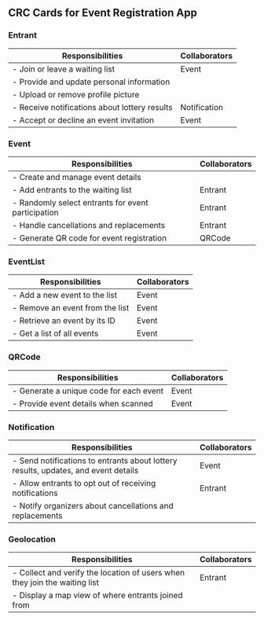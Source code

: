 ## CRC Cards for Event Registration App

### Entrant
| **Responsibilities**                                                                                  | **Collaborators**               |
|-------------------------------------------------------------------------------------------------------|---------------------------------|
| - Join or leave a waiting list                                                                         | Event                          |
| - Provide and update personal information                                                              |                                 |
| - Upload or remove profile picture                                                                     |                                 |
| - Receive notifications about lottery results                                                          | Notification                    |
| - Accept or decline an event invitation                                                                | Event                           |

### Event
| **Responsibilities**                                                                                  | **Collaborators**               |
|-------------------------------------------------------------------------------------------------------|---------------------------------|
| - Create and manage event details                                                                      |                                 |
| - Add entrants to the waiting list                                                                     | Entrant                         |
| - Randomly select entrants for event participation                                                      | Entrant                         |
| - Handle cancellations and replacements                                                                | Entrant                         |
| - Generate QR code for event registration                                                              | QRCode                          |

### EventList
| **Responsibilities**                                                                                      | **Collaborators**               |
|-----------------------------------------------------------------------------------------------------------|---------------------------------|
| - Add a new event to the list                                                                              | Event                           |
| - Remove an event from the list                                                                            | Event                           |
| - Retrieve an event by its ID                                                                              | Event                           |
| - Get a list of all events                                                                                 | Event                           |

### QRCode
| **Responsibilities**                                                                                  | **Collaborators**               |
|-------------------------------------------------------------------------------------------------------|---------------------------------|
| - Generate a unique code for each event                                                                | Event                           |
| - Provide event details when scanned                                                                   | Event                           |

### Notification
| **Responsibilities**                                                                               | **Collaborators**               |
|----------------------------------------------------------------------------------------------------|---------------------------------|
| - Send notifications to entrants about lottery results, updates, and event details                 |Event                             |
| - Allow entrants to opt out of receiving notifications                                              | Entrant                         |
| - Notify organizers about cancellations and replacements                                            |                                  |

### Geolocation
| **Responsibilities**                                                                               | **Collaborators**               |
|----------------------------------------------------------------------------------------------------|---------------------------------|
| - Collect and verify the location of users when they join the waiting list                          | Entrant                        |
| - Display a map view of where entrants joined from                                                  |                                |

